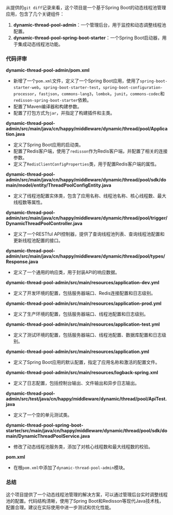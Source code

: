从提供的`git diff`记录来看，这个项目是一个基于Spring Boot的动态线程池管理应用，包含了几个关键组件：

1. **dynamic-thread-pool-admin**：一个管理后台，用于监控和动态调整线程池配置。
2. **dynamic-thread-pool-spring-boot-starter**：一个Spring Boot启动器，用于集成动态线程池功能。

### 代码评审

**dynamic-thread-pool-admin/pom.xml**

- 新增了一个`pom.xml`文件，定义了一个Spring Boot应用，使用了`spring-boot-starter-web`，`spring-boot-starter-test`，`spring-boot-configuration-processor`，`fastjson`，`commons-lang3`，`lombok`，`junit`，`commons-codec`和`redisson-spring-boot-starter`依赖。
- 配置了Maven编译器和构建参数。
- 配置了打包方式为`jar`，并指定了构建插件和主类。

**dynamic-thread-pool-admin/src/main/java/cn/happy/middleware/dynamic/thread/pool/Application.java**

- 定义了Spring Boot应用的启动类。
- 配置了Redis客户端，使用了`redisson`作为Redis客户端，并配置了相关的连接参数。
- 定义了`RedisClientConfigProperties`类，用于配置Redis客户端的属性。

**dynamic-thread-pool-admin/src/main/java/cn/happy/middleware/dynamic/thread/pool/sdk/domain/model/entity/ThreadPoolConfigEntity.java**

- 定义了线程池配置实体类，包含了应用名称、线程池名称、核心线程数、最大线程数等属性。

**dynamic-thread-pool-admin/src/main/java/cn/happy/middleware/dynamic/thread/pool/trigger/DynamicThreadPoolController.java**

- 定义了一个RESTful API控制器，提供了查询线程池列表、查询线程池配置和更新线程池配置的接口。

**dynamic-thread-pool-admin/src/main/java/cn/happy/middleware/dynamic/thread/pool/types/Response.java**

- 定义了一个通用的响应类，用于封装API的响应数据。

**dynamic-thread-pool-admin/src/main/resources/application-dev.yml**

- 定义了开发环境的配置，包括服务器端口、Redis连接配置和日志级别。

**dynamic-thread-pool-admin/src/main/resources/application-prod.yml**

- 定义了生产环境的配置，包括服务器端口、线程池配置和日志级别。

**dynamic-thread-pool-admin/src/main/resources/application-test.yml**

- 定义了测试环境的配置，包括服务器端口、线程池配置、数据库配置和日志级别。

**dynamic-thread-pool-admin/src/main/resources/application.yml**

- 定义了Spring Boot应用的默认配置，指定了应用名称和激活的配置文件。

**dynamic-thread-pool-admin/src/main/resources/logback-spring.xml**

- 定义了日志配置，包括控制台输出、文件输出和异步日志输出。

**dynamic-thread-pool-admin/src/test/java/cn/happy/middleware/dynamic/thread/pool/ApiTest.java**

- 定义了一个空的单元测试类。

**dynamic-thread-pool-spring-boot-starter/src/main/java/cn/happy/middleware/dynamic/thread/pool/sdk/domain/DynamicThreadPoolService.java**

- 修改了动态线程池服务类，添加了对核心线程数和最大线程数的校验。

**pom.xml**

- 在根`pom.xml`中添加了`dynamic-thread-pool-admin`模块。

### 总结

这个项目提供了一个动态线程池管理的解决方案，可以通过管理后台实时调整线程池的配置。代码结构清晰，使用了Spring Boot和Redisson等现代Java技术栈，配置合理。建议在实际使用中进一步测试和优化性能。